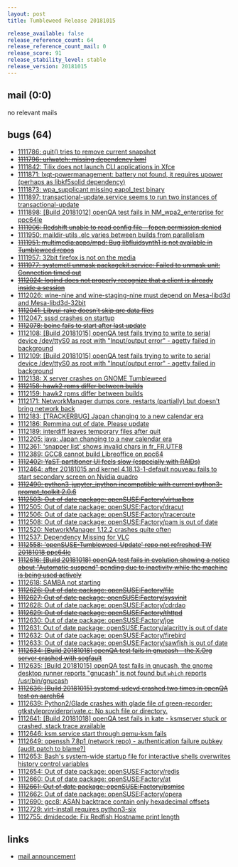 ```yaml
---
layout: post
title: Tumbleweed Release 20181015

release_available: false
release_reference_count: 64
release_reference_count_mail: 0
release_score: 91
release_stability_level: stable
release_version: 20181015
---
```


## mail (0:0)

no relevant mails

## bugs (64)

<!--more-->

- [1111786: quit() tries to remove current snapshot](https://bugzilla.opensuse.org/show_bug.cgi?id=1111786)
- ~~[1111796: urlwatch: missing dependency lxml](https://bugzilla.opensuse.org/show_bug.cgi?id=1111796)~~
- [1111842: Tilix does not launch CLI applications in Xfce](https://bugzilla.opensuse.org/show_bug.cgi?id=1111842)
- [1111871: lxqt-powermanagement: battery not found, it requires upower (perhaps as libkf5solid dependency)](https://bugzilla.opensuse.org/show_bug.cgi?id=1111871)
- [1111873: wpa_supplicant missing eapol_test binary](https://bugzilla.opensuse.org/show_bug.cgi?id=1111873)
- [1111897: transactional-update.service seems to run two instances of transactional-update](https://bugzilla.opensuse.org/show_bug.cgi?id=1111897)
- [1111898: \[Build 20181012\] openQA test fails in NM_wpa2_enterprise for ppc64le](https://bugzilla.opensuse.org/show_bug.cgi?id=1111898)
- ~~[1111906: Redshift unable to read config file - fopen permission denied](https://bugzilla.opensuse.org/show_bug.cgi?id=1111906)~~
- [1111950: maildir-utils .elc varies between builds from parallelism](https://bugzilla.opensuse.org/show_bug.cgi?id=1111950)
- ~~[1111951: multimedia:apps/mpd: Bug libfluidsynth1 is not available in Tumbleweed repos](https://bugzilla.opensuse.org/show_bug.cgi?id=1111951)~~
- [1111957: 32bit firefox is not on the media](https://bugzilla.opensuse.org/show_bug.cgi?id=1111957)
- ~~[1111977: systemctl unmask packagekit.service: Failed to unmask unit: Connection timed out](https://bugzilla.opensuse.org/show_bug.cgi?id=1111977)~~
- ~~[1112024: logind does not properly recognize that a client is already inside a session](https://bugzilla.opensuse.org/show_bug.cgi?id=1112024)~~
- [1112026: wine-nine and wine-staging-nine must depend on Mesa-libd3d and Mesa-libd3d-32bit](https://bugzilla.opensuse.org/show_bug.cgi?id=1112026)
- ~~[1112041: Libyui-rake doesn't skip qrc data files](https://bugzilla.opensuse.org/show_bug.cgi?id=1112041)~~
- [1112047: sssd crashes on startup](https://bugzilla.opensuse.org/show_bug.cgi?id=1112047)
- ~~[1112078: boinc fails to start after last update](https://bugzilla.opensuse.org/show_bug.cgi?id=1112078)~~
- [1112108: \[Build 20181015\] openQA test fails trying to write to serial device /dev/ttyS0 as root with "Input/output error" - agetty failed in background](https://bugzilla.opensuse.org/show_bug.cgi?id=1112108)
- [1112109: \[Build 20181015\] openQA test fails trying to write to serial device /dev/ttyS0 as root with "Input/output error" - agetty failed in background](https://bugzilla.opensuse.org/show_bug.cgi?id=1112109)
- [1112138: X server crashes on GNOME Tumbleweed](https://bugzilla.opensuse.org/show_bug.cgi?id=1112138)
- ~~[1112158: hawk2 rpms differ between builds](https://bugzilla.opensuse.org/show_bug.cgi?id=1112158)~~
- [1112159: hawk2 rpms differ between builds](https://bugzilla.opensuse.org/show_bug.cgi?id=1112159)
- [1112171: NetworkManager dumps core, restarts (partially) but doesn't bring network back](https://bugzilla.opensuse.org/show_bug.cgi?id=1112171)
- [1112183: \[TRACKERBUG\] Japan changing to a new calendar era](https://bugzilla.opensuse.org/show_bug.cgi?id=1112183)
- [1112186: Remmina out of date. Please update](https://bugzilla.opensuse.org/show_bug.cgi?id=1112186)
- [1112189: interdiff leaves temporary files after quit](https://bugzilla.opensuse.org/show_bug.cgi?id=1112189)
- [1112205: java: Japan changing to a new calendar era](https://bugzilla.opensuse.org/show_bug.cgi?id=1112205)
- [1112361: 'snapper list' shows invalid chars in fr_FR.UTF8](https://bugzilla.opensuse.org/show_bug.cgi?id=1112361)
- [1112389: GCC8 cannot build Libreoffice on ppc64](https://bugzilla.opensuse.org/show_bug.cgi?id=1112389)
- ~~[1112402: YaST partitioner UI feels slow (especially with RAIDs)](https://bugzilla.opensuse.org/show_bug.cgi?id=1112402)~~
- [1112464: after  20181015  and kernel 4.18.13-1-default nouveau fails to start secondary screen on Nvidia quadro](https://bugzilla.opensuse.org/show_bug.cgi?id=1112464)
- ~~[1112490: python3-jupyter_ipython incompatible with current python3-prompt_toolkit 2.0.6](https://bugzilla.opensuse.org/show_bug.cgi?id=1112490)~~
- ~~[1112503: Out of date package: openSUSE:Factory/virtualbox](https://bugzilla.opensuse.org/show_bug.cgi?id=1112503)~~
- [1112505: Out of date package: openSUSE:Factory/dracut](https://bugzilla.opensuse.org/show_bug.cgi?id=1112505)
- [1112506: Out of date package: openSUSE:Factory/traceroute](https://bugzilla.opensuse.org/show_bug.cgi?id=1112506)
- [1112508: Out of date package: openSUSE:Factory/pam is out of date](https://bugzilla.opensuse.org/show_bug.cgi?id=1112508)
- [1112520: NetworkManager 1.12.2 crashes quite often](https://bugzilla.opensuse.org/show_bug.cgi?id=1112520)
- [1112537: Dependency Missing for VLC](https://bugzilla.opensuse.org/show_bug.cgi?id=1112537)
- ~~[1112558: 'openSUSE-Tumbleweed-Update' repo not refreshed TW 20181018 ppc64le](https://bugzilla.opensuse.org/show_bug.cgi?id=1112558)~~
- ~~[1112616: \[Build 20181018\] openQA test fails in evolution showing a notice about "Automatic suspend" pending due to inactivity while the machine is being used actively](https://bugzilla.opensuse.org/show_bug.cgi?id=1112616)~~
- [1112618: SAMBA not starting](https://bugzilla.opensuse.org/show_bug.cgi?id=1112618)
- ~~[1112626: Out of date package: openSUSE:Factory/file](https://bugzilla.opensuse.org/show_bug.cgi?id=1112626)~~
- ~~[1112627: Out of date package: openSUSE:Factory/sysvinit](https://bugzilla.opensuse.org/show_bug.cgi?id=1112627)~~
- [1112628: Out of date package: openSUSE:Factory/cdrdao](https://bugzilla.opensuse.org/show_bug.cgi?id=1112628)
- ~~[1112629: Out of date package: openSUSE:Factory/thttpd](https://bugzilla.opensuse.org/show_bug.cgi?id=1112629)~~
- [1112630: Out of date package: openSUSE:Factory/joe](https://bugzilla.opensuse.org/show_bug.cgi?id=1112630)
- [1112631: Out of date package: openSUSE:Factory/alacritty is out of date](https://bugzilla.opensuse.org/show_bug.cgi?id=1112631)
- [1112632: Out of date package: openSUSE:Factory/firebird](https://bugzilla.opensuse.org/show_bug.cgi?id=1112632)
- [1112633: Out of date package: openSUSE:Factory/sawfish is out of date](https://bugzilla.opensuse.org/show_bug.cgi?id=1112633)
- ~~[1112634: \[Build 20181018\] openQA test fails in gnucash - the X.Org server crashed with segfault](https://bugzilla.opensuse.org/show_bug.cgi?id=1112634)~~
- [1112635: \[Build 20181015\] openQA test fails in gnucash, the gnome desktop runner reports "gnucash" is not found but `which` reports /usr/bin/gnucash](https://bugzilla.opensuse.org/show_bug.cgi?id=1112635)
- ~~[1112636: \[Build 20181015\] systemd-udevd crashed two times in openQA test on aarch64](https://bugzilla.opensuse.org/show_bug.cgi?id=1112636)~~
- [1112639: Python2/Glade crashes with glade file of green-recorder: gtkstyleproviderprivate.c: No such file or directory.](https://bugzilla.opensuse.org/show_bug.cgi?id=1112639)
- [1112641: \[Build 20181018\] openQA test fails in kate - ksmserver stuck or crashed, stack trace available](https://bugzilla.opensuse.org/show_bug.cgi?id=1112641)
- [1112646: ksm.service start through qemu-ksm fails](https://bugzilla.opensuse.org/show_bug.cgi?id=1112646)
- [1112649: openssh 7.8p1 (network repo) - authentication failure pubkey (audit.patch to blame?)](https://bugzilla.opensuse.org/show_bug.cgi?id=1112649)
- [1112653: Bash's system-wide startup file for interactive shells overwrites history control variables](https://bugzilla.opensuse.org/show_bug.cgi?id=1112653)
- [1112654: Out of date package: openSUSE:Factory/redis](https://bugzilla.opensuse.org/show_bug.cgi?id=1112654)
- [1112660: Out of date package: openSUSE:Factory/at](https://bugzilla.opensuse.org/show_bug.cgi?id=1112660)
- ~~[1112661: Out of date package: openSUSE:Factory/psmisc](https://bugzilla.opensuse.org/show_bug.cgi?id=1112661)~~
- [1112662: Out of date package: openSUSE:Factory/opera](https://bugzilla.opensuse.org/show_bug.cgi?id=1112662)
- [1112690: gcc8: ASAN backtrace contain only hexadecimal offsets](https://bugzilla.opensuse.org/show_bug.cgi?id=1112690)
- [1112729: virt-install requires python3-six](https://bugzilla.opensuse.org/show_bug.cgi?id=1112729)
- [1112755: dmidecode: Fix Redfish Hostname print length](https://bugzilla.opensuse.org/show_bug.cgi?id=1112755)



## links

- [mail announcement](https://lists.opensuse.org/opensuse-factory/2018-10/msg00199.html)
